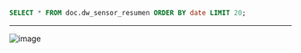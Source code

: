 ```sql
SELECT * FROM doc.dw_sensor_resumen ORDER BY date LIMIT 20;
```
---
![image](https://github.com/user-attachments/assets/aac706f7-bdcf-44f4-9699-220db0e1166d)
